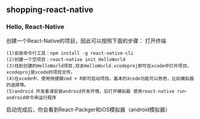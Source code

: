 ## shopping-react-native
### Hello, React-Native
创建一个React-Native的项目，因此可以按照下面的步骤：
打开终端

	(1)安装命令行工具：npm install -g react-native-cli
	(2)创建一个空项目：react-native init HelloWorld
	(3)找到创建的HelloWorld项目,双击HelloWorld.xcodeproj即可在xcode中打开项目。xcodeproj是xcode的项目文件。
	(4)在xcode中，使用快捷键cmd + R即可启动项目。基本的Xcode功能可以熟悉，比如模拟器的选择等。
	(5)android 开发者请安装android开发环境，后打开模拟器 使用react-native run-android命令来运行程序
	
启动完成后，你会看到React-Packger和iOS模拟器（android模拟器）


 


